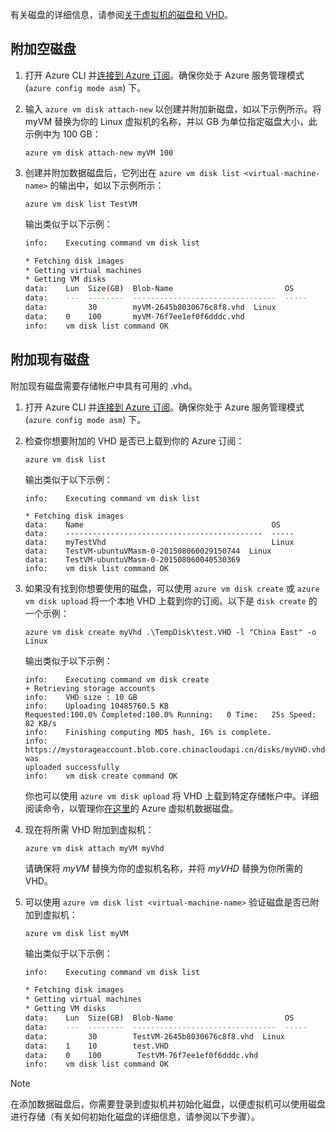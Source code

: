<!-- need to be verified -->

有关磁盘的详细信息，请参阅[关于虚拟机的磁盘和 VHD](../articles/storage/storage-about-disks-and-vhds-linux.md)。

## <a id="attachempty"></a> 附加空磁盘
1. 打开 Azure CLI 并[连接到 Azure 订阅](../articles/xplat-cli-connect.md)。确保你处于 Azure 服务管理模式 (`azure config mode asm`) 下。
2. 输入 `azure vm disk attach-new` 以创建并附加新磁盘，如以下示例所示。将 myVM 替换为你的 Linux 虚拟机的名称，并以 GB 为单位指定磁盘大小，此示例中为 100 GB：

    ```azurecli
    azure vm disk attach-new myVM 100
    ```

3. 创建并附加数据磁盘后，它列出在 `azure vm disk list <virtual-machine-name>` 的输出中，如以下示例所示：

    ```azurecli
    azure vm disk list TestVM
    ```

    输出类似于以下示例：

    ```bash
    info:    Executing command vm disk list

    * Fetching disk images
    * Getting virtual machines
    * Getting VM disks
    data:    Lun  Size(GB)  Blob-Name                         OS
    data:    ---  --------  --------------------------------  -----
    data:         30        myVM-2645b8030676c8f8.vhd  Linux
    data:    0    100       myVM-76f7ee1ef0f6dddc.vhd
    info:    vm disk list command OK
    ```

## <a id="attachexisting"></a> 附加现有磁盘
附加现有磁盘需要存储帐户中具有可用的 .vhd。

1. 打开 Azure CLI 并[连接到 Azure 订阅](../articles/xplat-cli-connect.md)。确保你处于 Azure 服务管理模式 (`azure config mode asm`) 下。
2. 检查你想要附加的 VHD 是否已上载到你的 Azure 订阅：

    ```azurecli
    azure vm disk list
    ```

    输出类似于以下示例：

    ```azurecli
    info:    Executing command vm disk list

    * Fetching disk images
    data:    Name                                          OS
    data:    --------------------------------------------  -----
    data:    myTestVhd                                     Linux
    data:    TestVM-ubuntuVMasm-0-201508060029150744  Linux
    data:    TestVM-ubuntuVMasm-0-201508060040530369
    info:    vm disk list command OK
    ```

3. 如果没有找到你想要使用的磁盘，可以使用 `azure vm disk create` 或 `azure vm disk upload` 将一个本地 VHD 上载到你的订阅。以下是 `disk create` 的一个示例：

    ```azurecli
    azure vm disk create myVhd .\TempDisk\test.VHD -l "China East" -o Linux
    ```

    输出类似于以下示例：

    ```azurecli
    info:    Executing command vm disk create
    + Retrieving storage accounts
    info:    VHD size : 10 GB
    info:    Uploading 10485760.5 KB
    Requested:100.0% Completed:100.0% Running:   0 Time:   25s Speed:    82 KB/s
    info:    Finishing computing MD5 hash, 16% is complete.
    info:    https://mystorageaccount.blob.core.chinacloudapi.cn/disks/myVHD.vhd was
    uploaded successfully
    info:    vm disk create command OK
    ```

    你也可以使用 `azure vm disk upload` 将 VHD 上载到特定存储帐户中。详细阅读命令，以管理你[在这里](../articles/virtual-machines-command-line-tools.md#commands-to-manage-your-azure-virtual-machine-data-disks)的 Azure 虚拟机数据磁盘。

4. 现在将所需 VHD 附加到虚拟机：

    ```azurecli
    azure vm disk attach myVM myVhd
    ```

    请确保将 *myVM* 替换为你的虚拟机名称，并将 *myVHD* 替换为你所需的 VHD。

5. 可以使用 `azure vm disk list <virtual-machine-name>` 验证磁盘是否已附加到虚拟机：

    ```azurecli
    azure vm disk list myVM
    ```

    输出类似于以下示例：

    ```bash
    info:    Executing command vm disk list

    * Fetching disk images
    * Getting virtual machines
    * Getting VM disks
    data:    Lun  Size(GB)  Blob-Name                         OS
    data:    ---  --------  --------------------------------  -----
    data:         30        TestVM-2645b8030676c8f8.vhd  Linux
    data:    1    10        test.VHD
    data:    0    100        TestVM-76f7ee1ef0f6dddc.vhd
    info:    vm disk list command OK
    ```

> [!NOTE]
在添加数据磁盘后，你需要登录到虚拟机并初始化磁盘，以便虚拟机可以使用磁盘进行存储（有关如何初始化磁盘的详细信息，请参阅以下步骤）。
> 
> 

<!---HONumber=Mooncake_1212_2016-->